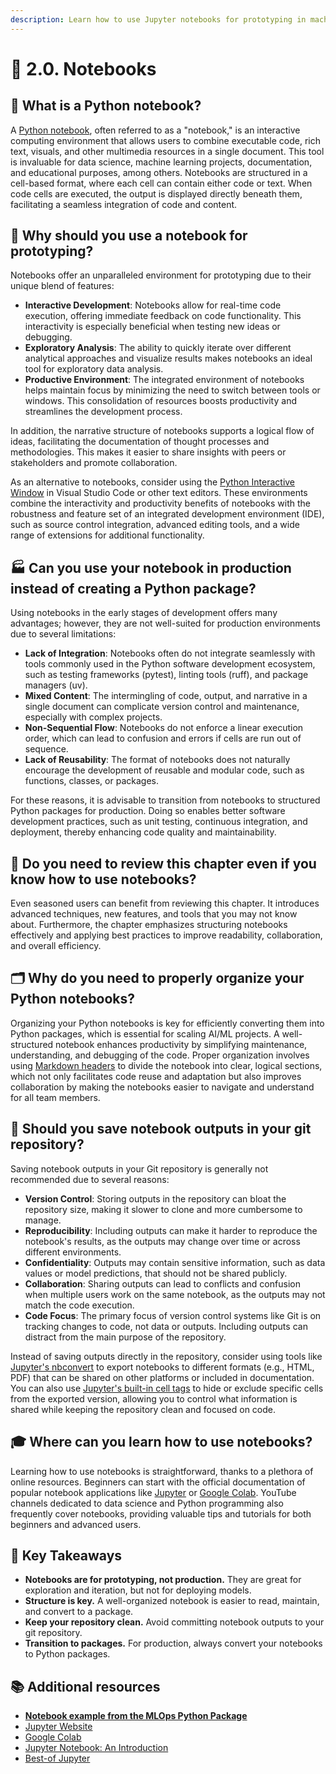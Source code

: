 ```yaml
---
description: Learn how to use Jupyter notebooks for prototyping in machine learning. You'll learn about their advantages for iterative development and interactive data exploration, which makes them a powerful tool for testing ideas, visualizing results, and gaining insights from your data.
---
```


# 📓 2.0. Notebooks

## 🤔 What is a Python notebook?

A [Python notebook](https://jupyter.org/), often referred to as a "notebook," is an interactive computing environment that allows users to combine executable code, rich text, visuals, and other multimedia resources in a single document. This tool is invaluable for data science, machine learning projects, documentation, and educational purposes, among others. Notebooks are structured in a cell-based format, where each cell can contain either code or text. When code cells are executed, the output is displayed directly beneath them, facilitating a seamless integration of code and content.

## 🚀 Why should you use a notebook for prototyping?

Notebooks offer an unparalleled environment for prototyping due to their unique blend of features:

- **Interactive Development**: Notebooks allow for real-time code execution, offering immediate feedback on code functionality. This interactivity is especially beneficial when testing new ideas or debugging.
- **Exploratory Analysis**: The ability to quickly iterate over different analytical approaches and visualize results makes notebooks an ideal tool for exploratory data analysis.
- **Productive Environment**: The integrated environment of notebooks helps maintain focus by minimizing the need to switch between tools or windows. This consolidation of resources boosts productivity and streamlines the development process.

In addition, the narrative structure of notebooks supports a logical flow of ideas, facilitating the documentation of thought processes and methodologies. This makes it easier to share insights with peers or stakeholders and promote collaboration.

As an alternative to notebooks, consider using the [Python Interactive Window](https.code.visualstudio.com/docs/python/jupyter-support-py) in Visual Studio Code or other text editors. These environments combine the interactivity and productivity benefits of notebooks with the robustness and feature set of an integrated development environment (IDE), such as source control integration, advanced editing tools, and a wide range of extensions for additional functionality.

## 🏭 Can you use your notebook in production instead of creating a Python package?

Using notebooks in the early stages of development offers many advantages; however, they are not well-suited for production environments due to several limitations:

- **Lack of Integration**: Notebooks often do not integrate seamlessly with tools commonly used in the Python software development ecosystem, such as testing frameworks (pytest), linting tools (ruff), and package managers (uv).
- **Mixed Content**: The intermingling of code, output, and narrative in a single document can complicate version control and maintenance, especially with complex projects.
- **Non-Sequential Flow**: Notebooks do not enforce a linear execution order, which can lead to confusion and errors if cells are run out of sequence.
- **Lack of Reusability**: The format of notebooks does not naturally encourage the development of reusable and modular code, such as functions, classes, or packages.

For these reasons, it is advisable to transition from notebooks to structured Python packages for production. Doing so enables better software development practices, such as unit testing, continuous integration, and deployment, thereby enhancing code quality and maintainability.

## 📖 Do you need to review this chapter even if you know how to use notebooks?

Even seasoned users can benefit from reviewing this chapter. It introduces advanced techniques, new features, and tools that you may not know about. Furthermore, the chapter emphasizes structuring notebooks effectively and applying best practices to improve readability, collaboration, and overall efficiency.

## 🗂️ Why do you need to properly organize your Python notebooks?

Organizing your Python notebooks is key for efficiently converting them into Python packages, which is essential for scaling AI/ML projects. A well-structured notebook enhances productivity by simplifying maintenance, understanding, and debugging of the code. Proper organization involves using [Markdown headers](https://www.markdownguide.org/basic-syntax/#headings) to divide the notebook into clear, logical sections, which not only facilitates code reuse and adaptation but also improves collaboration by making the notebooks easier to navigate and understand for all team members.

## 💾 Should you save notebook outputs in your git repository?

Saving notebook outputs in your Git repository is generally not recommended due to several reasons:

- **Version Control**: Storing outputs in the repository can bloat the repository size, making it slower to clone and more cumbersome to manage.
- **Reproducibility**: Including outputs can make it harder to reproduce the notebook's results, as the outputs may change over time or across different environments.
- **Confidentiality**: Outputs may contain sensitive information, such as data values or model predictions, that should not be shared publicly.
- **Collaboration**: Sharing outputs can lead to conflicts and confusion when multiple users work on the same notebook, as the outputs may not match the code execution.
- **Code Focus**: The primary focus of version control systems like Git is on tracking changes to code, not data or outputs. Including outputs can distract from the main purpose of the repository.

Instead of saving outputs directly in the repository, consider using tools like [Jupyter's nbconvert](https://nbconvert.readthedocs.io/en/latest/) to export notebooks to different formats (e.g., HTML, PDF) that can be shared on other platforms or included in documentation. You can also use [Jupyter's built-in cell tags](https://jupyterbook.org/interactive/hiding.html) to hide or exclude specific cells from the exported version, allowing you to control what information is shared while keeping the repository clean and focused on code.

## 🎓 Where can you learn how to use notebooks?

Learning how to use notebooks is straightforward, thanks to a plethora of online resources. Beginners can start with the official documentation of popular notebook applications like [Jupyter](https://docs.jupyter.org/en/latest/) or [Google Colab](https://colab.research.google.com/notebooks/basic_features_overview.ipynb). YouTube channels dedicated to data science and Python programming also frequently cover notebooks, providing valuable tips and tutorials for both beginners and advanced users.

## 🎯 Key Takeaways

- **Notebooks are for prototyping, not production.** They are great for exploration and iteration, but not for deploying models.
- **Structure is key.** A well-organized notebook is easier to read, maintain, and convert to a package.
- **Keep your repository clean.** Avoid committing notebook outputs to your git repository.
- **Transition to packages.** For production, always convert your notebooks to Python packages.

## 📚 Additional resources

- **[Notebook example from the MLOps Python Package](https://github.com/fmind/mlops-python-package/blob/main/notebooks/prototype.ipynb)**
- [Jupyter Website](https://jupyter.org/)
- [Google Colab](https://colab.research.google.com/)
- [Jupyter Notebook: An Introduction](https://realpython.com/jupyter-notebook-introduction/)
- [Best-of Jupyter](https://github.com/ml-tooling/best-of-jupyter)
